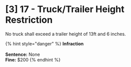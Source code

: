 # \[3] 17 - Truck/Trailer Height Restriction

No truck shall exceed a trailer height of 13ft and 6 inches.

{% hint style="danger" %}
**Infraction**\
\
**Sentence:** None\
**Fine:** $200
{% endhint %}
